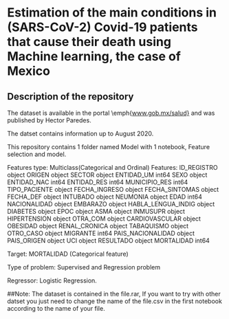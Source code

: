 # Estimation of the main conditions in (SARS-CoV-2) Covid-19 patients that cause their death using Machine learning, the case of Mexico
## Description of the repository

The dataset is available in the portal \emph{www.gob.mx/salud} and was published by Hector Paredes. 

The datset contains information up to August 2020.

This repository contains 1 folder named Model with 1 notebook, Feature selection and model.

Features type: Multiclass(Categorical and Ordinal)
Features: 
ID_REGISTRO           object
ORIGEN                object
SECTOR                object
ENTIDAD_UM             int64
SEXO                  object
ENTIDAD_NAC            int64
ENTIDAD_RES            int64
MUNICIPIO_RES          int64
TIPO_PACIENTE         object
FECHA_INGRESO         object
FECHA_SINTOMAS        object
FECHA_DEF             object
INTUBADO              object
NEUMONIA              object
EDAD                   int64
NACIONALIDAD          object
EMBARAZO              object
HABLA_LENGUA_INDIG    object
DIABETES              object
EPOC                  object
ASMA                  object
INMUSUPR              object
HIPERTENSION          object
OTRA_COM              object
CARDIOVASCULAR        object
OBESIDAD              object
RENAL_CRONICA         object
TABAQUISMO            object
OTRO_CASO             object
MIGRANTE               int64
PAIS_NACIONALIDAD     object
PAIS_ORIGEN           object
UCI                   object
RESULTADO             object
MORTALIDAD             int64

Target: MORTALIDAD (Categorical feature)

Type of problem: Supervised and Regression problem

Regressor: Logistic Regression.

##Note: The dataset is contained in the file.rar, If you want to try with other datset you just need to change the name of the file.csv in the first notebook according to the name of your file.
